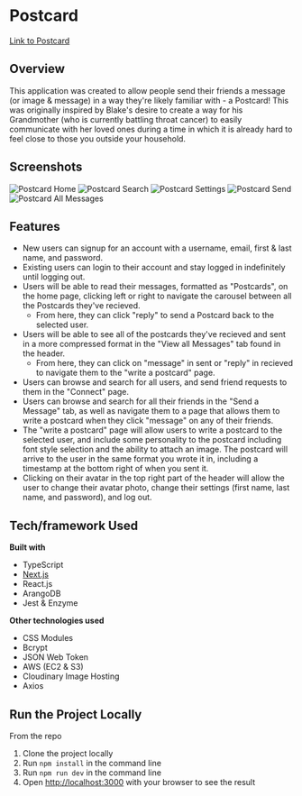 # Postcard #
[Link to Postcard](https://post-card.io/login)

## Overview ##
This application was created to allow people send their friends a message (or image & message) in a way they're likely familiar with - a Postcard! This was originally inspired by Blake's desire to create a way for his Grandmother (who is currently battling throat cancer) to easily communicate with her loved ones during a time in which it is already hard to feel close to those you outside your household.

## Screenshots ##
![Postcard Home](https://frisbee-images.s3-us-west-1.amazonaws.com/Home.png)
![Postcard Search](https://frisbee-images.s3-us-west-1.amazonaws.com/Search.png)
![Postcard Settings](https://frisbee-images.s3-us-west-1.amazonaws.com/Settings.png)
![Postcard Send](https://frisbee-images.s3-us-west-1.amazonaws.com/Send.png)
![Postcard All Messages](https://frisbee-images.s3-us-west-1.amazonaws.com/AllMessages.png)

## Features ##
- New users can signup for an account with a username, email, first & last name, and password.
- Existing users can login to their account and stay logged in indefinitely until logging out.
- Users will be able to read their messages, formatted as "Postcards", on the home page, clicking left or right to navigate the carousel between all the Postcards they've recieved.
  - From here, they can click "reply" to send a Postcard back to the selected user.
- Users will be able to see all of the postcards they've recieved and sent in a more compressed format in the "View all Messages" tab found in the header.
  - From here, they can click on "message" in sent or "reply" in recieved to navigate them to the "write a postcard" page.
- Users can browse and search for all users, and send friend requests to them in the "Connect" page.
- Users can browse and search for all their friends in the "Send a Message" tab, as well as navigate them to a page that allows them to write a postcard when they click "message" on any of their friends.
- The "write a postcard" page will allow users to write a postcard to the selected user, and include some personality to the postcard including font style selection and the ability to attach an image. The postcard will arrive to the user in the same format you wrote it in, including a timestamp at the bottom right of when you sent it.
- Clicking on their avatar in the top right part of the header will allow the user to change their avatar photo, change their settings (first name, last name, and password), and log out.


## Tech/framework Used ##
__Built with__
- TypeScript
- [Next.js](https://nextjs.org)
- React.js
- ArangoDB
- Jest & Enzyme

__Other technologies used__
- CSS Modules
- Bcrypt
- JSON Web Token
- AWS (EC2 & S3)
- Cloudinary Image Hosting
- Axios

## Run the Project Locally ##
From the repo
1. Clone the project locally
2. Run ```npm install``` in the command line
3. Run ```npm run dev``` in the command line
4. Open [http://localhost:3000](http://localhost:3000) with your browser to see the result

